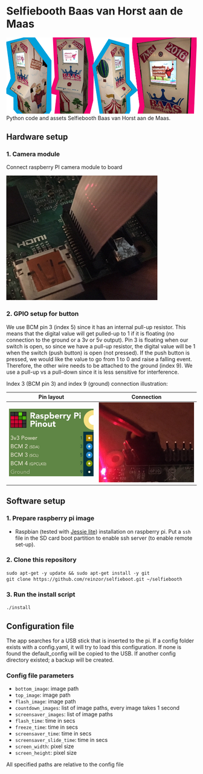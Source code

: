 # Selfiebooth Baas van Horst aan de Maas

![Illustration Selfiebooth](doc/illustration.png)
Python code and assets Selfiebooth Baas van Horst aan de Maas.

## Hardware setup

### 1. Camera module

Connect raspberry PI camera module to board

![Camera connection](doc/camera_connection.jpg)

### 2. GPIO setup for button

We use BCM pin 3 (index 5) since it has an internal pull-up resistor. This means that the digital value will get pulled-up 
to 1 if it is floating (no connection to the ground or a 3v or 5v output). Pin 3 is floating when our switch is open, so since 
we have a pull-up resistor, the digital value will be 1 when the switch (push button) is open (not pressed). If the push button
is pressed, we would like the value to go from 1 to 0 and raise a falling event. Therefore, the other wire needs to be 
attached to the ground (index 9). We use a pull-up vs a pull-down since it is less sensitive for interference.  

Index 3 (BCM pin 3) and index 9 (ground) connection illustration:

Pin layout                          |  Connection
:----------------------------------:|:-------------------------:
![GPIO set-up](doc/gpio_setup.jpg)  |  ![GPIO connection](doc/gpio_connection.jpg)


## Software setup

### 1. Prepare raspberry pi image

- Raspbian (tested with [Jessie lite](http://downloads.raspberrypi.org/raspbian_lite/images/raspbian_lite-2017-07-05/2017-07-05-raspbian-jessie-lite.zip)) installation on raspberry pi. Put a `ssh` file in the SD card boot partition to enable ssh server (to enable remote set-up).

### 2. Clone this repository

    sudo apt-get -y update && sudo apt-get install -y git
    git clone https://github.com/reinzor/selfieboot.git ~/selfiebooth

### 3. Run the install script

    ./install

## Configuration file 
The app searches for a USB stick that is inserted to the pi. If a config folder exists with a config.yaml, it will try to load this configuration. If none is found the default_config will be copied to the USB. If another config
directory existed; a backup will be created. 

### Config file parameters
- `bottom_image`: image path
- `top_image`: image path
- `flash_image`: image path
- `countdown_images`: list of image paths, every image takes 1 second
- `screensaver_images`: list of image paths
- `flash_time`: time in secs
- `freeze_time`: time in secs
- `screensaver_time`: time in secs
- `screensaver_slide_time`: time in secs
- `screen_width`: pixel size
- `screen_height`: pixel size

All specified paths are relative to the config file
